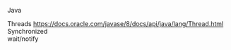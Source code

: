 
Java

Threads https://docs.oracle.com/javase/8/docs/api/java/lang/Thread.html <br>
Synchronized <br>
wait/notify <br>
